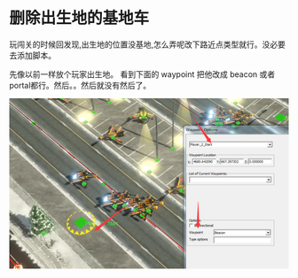 # 删除出生地的基地车

玩闯关的时候回发现,出生地的位置没基地,怎么弄呢改下路近点类型就行。没必要去添加脚本。 

先像以前一样放个玩家出生地。 看到下面的 waypoint 把他改成 beacon 或者 portal都行。然后。。然后就没有然后了。

![img.png](./img.png)


